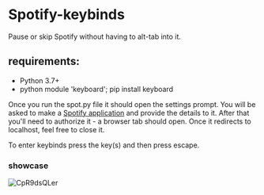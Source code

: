 # Spotify-keybinds
Pause or skip Spotify without having to alt-tab into it.

## requirements:
* Python 3.7+
* python module 'keyboard'; pip install keyboard

Once you run the spot.py file it should open the settings prompt. You will be asked to make a [Spotify application](https://developer.spotify.com/dashboard/applications) and provide the details to it. After that you'll need to authorize it - a browser tab should open. Once it redirects to localhost, feel free to close it.

To enter keybinds press the key(s) and then press escape. 

### showcase
![CpR9dsQLer](https://user-images.githubusercontent.com/88111864/155509667-d6441231-6005-4875-8c62-10ebb910224b.gif)
